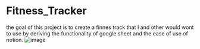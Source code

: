 # Fitness_Tracker
the goal of this project is to create a finnes track that I and other would wont to use by deriving the functionality of google sheet and the ease of use of notion.
![image](https://user-images.githubusercontent.com/85381098/235825389-4b630a76-c9fc-442c-8b52-73bbb2dacd6d.png)

